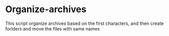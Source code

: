 # Organize-archives
This script organize archives based on the first characters, and then create forlders and move the files with same names 
